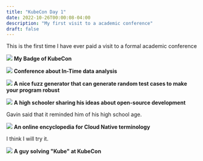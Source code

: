 ```yaml
---
title: "KubeCon Day 1"
date: 2022-10-26T00:00:08-04:00
description: "My first visit to a academic conference"
draft: false
---
```


This is the first time I have ever paid a visit to a formal academic conference

![](https://statics.patrickli.one/blog/kubeconday1/photo_2022-10-25_15-52-00.jpg)
**My Badge of KubeCon**


![](https://statics.patrickli.one/blog/kubeconday1/photo_2022-10-25_15-51-55.jpg)
**Conference about In-Time data analysis**

![](https://statics.patrickli.one/blog/kubeconday1/photo_2022-10-26_00-03-29.jpg)
**A nice fuzz generator that can generate random test cases to make your program robust**

![](https://statics.patrickli.one/blog/kubeconday1/photo_2022-10-26_00-03-41.jpg)
**A high schooler sharing his ideas about open-source development**

Gavin said that it reminded him of his high school age.


![](https://statics.patrickli.one/blog/kubeconday1/photo_2022-10-26_00-03-49.jpg)
**An online encyclopedia for Cloud Native terminology**

I think I will try it.


![](https://statics.patrickli.one/blog/kubeconday1/photo_2022-10-26_00-04-01.jpg)
**A guy solving "Kube" at KubeCon**

